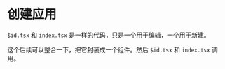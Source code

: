# 创建应用

`$id.tsx` 和 `index.tsx` 是一样的代码，只是一个用于编辑，一个用于新建。

 这个后续可以整合一下，把它封装成一个组件。然后 `$id.tsx` 和 `index.tsx` 调用。
